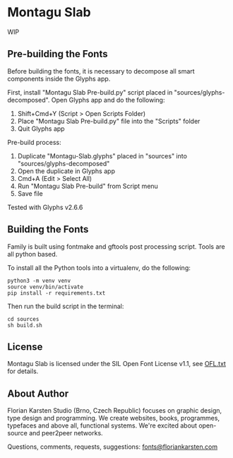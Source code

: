 # Montagu Slab

WIP

## Pre-building the Fonts

Before building the fonts, it is necessary to decompose all smart components inside the Glyphs app.

First, install "Montagu Slab Pre-build.py" script placed in "sources/glyphs-decomposed". Open Glyphs app and do the following:

1. Shift+Cmd+Y (Script > Open Scripts Folder)
2. Place "Montagu Slab Pre-build.py" file into the "Scripts" folder
3. Quit Glyphs app

Pre-build process:

1. Duplicate "Montagu-Slab.glyphs" placed in "sources" into "sources/glyphs-decomposed"
2. Open the duplicate in Glyphs app
3. Cmd+A (Edit > Select All)
4. Run "Montagu Slab Pre-build" from Script menu
5. Save file

Tested with Glyphs v2.6.6

## Building the Fonts

Family is built using fontmake and gftools post processing script. Tools are all python based.

To install all the Python tools into a virtualenv, do the following:

```
python3 -m venv venv
source venv/bin/activate
pip install -r requirements.txt
```

Then run the build script in the terminal:

```
cd sources
sh build.sh
```

## License

Montagu Slab is licensed under the SIL Open Font License v1.1, see [OFL.txt](OFL.txt) for details.

## About Author

Florian Karsten Studio (Brno, Czech Republic) focuses on graphic design, type design and programming. We create websites, books, programmes, typefaces and above all, functional systems. We're excited about open-source and peer2peer networks.

Questions, comments, requests, suggestions: fonts@floriankarsten.com